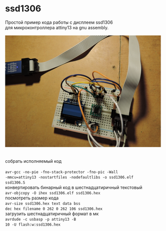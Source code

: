 # ssd1306
 Простой пример кода работы с дисплеем ssd1306<br>
 для микроконтроллера attiny13 на gnu assembly.<br><br>
![plot](anoldlab.png)<br><br>
<br>cобрать исполняемый код<br><br>
<code>avr-gcc -no-pie -fno-stack-protector -fno-pic -Wall -mmcu=attiny13 -nostartfiles -nodefaultlibs  -o ssd1306.elf ssd1306.S</code>
<br>конвертировать бинарный код в шестнадцатиричный текстовый<br>
<code>avr-objcopy -O ihex ssd1306.elf ssd1306.hex</code>
<br>посмотреть размер кода<br>
<code>avr-size ssd1306.hex
   text	   data	    bss	    dec	    hex	filename
      0	    262	      0	    262	    106	ssd1306.hex</code>
<br>загрузить шестнадцатиричный формат в мк<br>
<code>avrdude -c usbasp -p attiny13 -B 10 -U flash:w:ssd1306.hex
</code>

